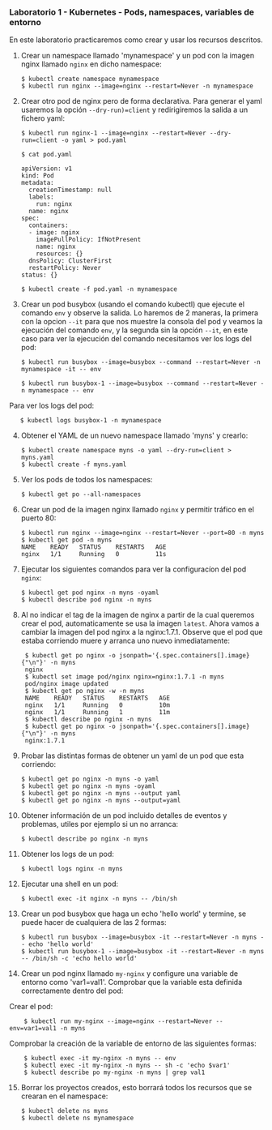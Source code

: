 ### Laboratorio 1 - Kubernetes - Pods, namespaces, variables de entorno

En este laboratorio practicaremos como crear y usar los recursos descritos.

1. Crear un namespace llamado 'mynamespace' y un pod con la imagen nginx llamado `nginx` en dicho namespace:

       $ kubectl create namespace mynamespace
       $ kubectl run nginx --image=nginx --restart=Never -n mynamespace

2. Crear otro pod de nginx pero de forma declarativa. Para generar el yaml usaremos la opción `--dry-run)=client` y redirigiremos la salida a un fichero yaml:

       $ kubectl run nginx-1 --image=nginx --restart=Never --dry-run=client -o yaml > pod.yaml

       $ cat pod.yaml

       apiVersion: v1
       kind: Pod
       metadata:
         creationTimestamp: null
         labels:
           run: nginx
         name: nginx
       spec:
         containers:
         - image: nginx
           imagePullPolicy: IfNotPresent
           name: nginx
           resources: {}
         dnsPolicy: ClusterFirst
         restartPolicy: Never
       status: {}

       $ kubectl create -f pod.yaml -n mynamespace


3. Crear un pod busybox (usando el comando kubectl) que ejecute el comando `env` y observe la salida. Lo haremos de 2 maneras, la primera con la opcion `--it` para que nos muestre la consola del pod y veamos la ejecución del comando `env`, y la segunda sin la opción `--it`, en este caso para ver la ejecución del comando necesitamos ver los logs del pod:

       $ kubectl run busybox --image=busybox --command --restart=Never -n mynamespace -it -- env

       $ kubectl run busybox-1 --image=busybox --command --restart=Never -n mynamespace -- env

  Para ver los logs del pod:

       $ kubectl logs busybox-1 -n mynamespace

4. Obtener el YAML de un nuevo namespace llamado 'myns' y crearlo:

       $ kubectl create namespace myns -o yaml --dry-run=client > myns.yaml
       $ kubectl create -f myns.yaml

5. Ver los pods de todos los namespaces:

       $ kubectl get po --all-namespaces

6. Crear un pod de la imagen nginx llamado `nginx` y permitir tráfico en el puerto 80:

       $ kubectl run nginx --image=nginx --restart=Never --port=80 -n myns
       $ kubectl get pod -n myns
       NAME    READY   STATUS    RESTARTS   AGE
       nginx   1/1     Running   0          11s

7. Ejecutar los siguientes comandos para ver la configuracíon del pod `nginx`:

       $ kubectl get pod nginx -n myns -oyaml
       $ kubectl describe pod nginx -n myns

8. Al no indicar el tag de la imagen de nginx a partir de la cual queremos crear el pod, automaticamente se usa la imagen `latest`. Ahora vamos a cambiar la imagen del pod nginx a la nginx:1.7.1. Observe que el pod que estaba corriendo muere y arranca uno nuevo inmediatamente:

        $ kubectl get po nginx -o jsonpath='{.spec.containers[].image}{"\n"}' -n myns
        nginx
        $ kubectl set image pod/nginx nginx=nginx:1.7.1 -n myns
        pod/nginx image updated
        $ kubectl get po nginx -w -n myns
        NAME    READY   STATUS    RESTARTS   AGE
        nginx   1/1     Running   0          10m
        nginx   1/1     Running   1          11m
        $ kubectl describe po nginx -n myns
        $ kubectl get po nginx -o jsonpath='{.spec.containers[].image}{"\n"}' -n myns
        nginx:1.7.1

9. Probar las distintas formas de obtener un yaml de un pod que esta corriendo:

       $ kubectl get po nginx -n myns -o yaml
       $ kubectl get po nginx -n myns -oyaml
       $ kubectl get po nginx -n myns --output yaml
       $ kubectl get po nginx -n myns --output=yaml

10. Obtener información de un pod incluido detalles de eventos y problemas, utiles por ejemplo si un no arranca:

        $ kubectl describe po nginx -n myns

11. Obtener los logs de un pod:

        $ kubectl logs nginx -n myns

12. Ejecutar una shell en un pod:

        $ kubectl exec -it nginx -n myns -- /bin/sh

13. Crear un pod busybox que haga un echo 'hello world' y termine, se puede hacer de cualquiera de las 2 formas:

        $ kubectl run busybox --image=busybox -it --restart=Never -n myns -- echo 'hello world'
        $ kubectl run busybox-1 --image=busybox -it --restart=Never -n myns -- /bin/sh -c 'echo hello world'

14. Crear un pod nginx llamado `my-nginx` y configure una variable de entorno como 'var1=val1'. Comprobar que la variable esta definida correctamente dentro del pod:

Crear el pod:

        $ kubectl run my-nginx --image=nginx --restart=Never --env=var1=val1 -n myns

Comprobar la creación de la variable de entorno de las siguientes formas:

        $ kubectl exec -it my-nginx -n myns -- env
        $ kubectl exec -it my-nginx -n myns -- sh -c 'echo $var1'
        $ kubectl describe po my-nginx -n myns | grep val1

15. Borrar los proyectos creados, esto borrará todos los recursos que se crearan en el namespace:

        $ kubectl delete ns myns
        $ kubectl delete ns mynamespace

